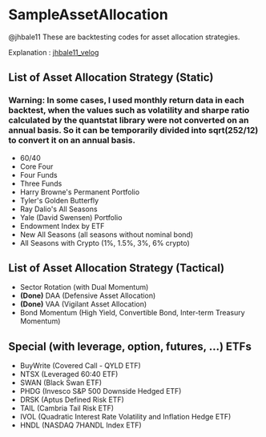 # SampleAssetAllocation

@jhbale11
These are backtesting codes for asset allocation strategies.

Explanation : [jhbale11_velog](https://velog.io/@jhbale11)

## List of Asset Allocation Strategy (Static)
### Warning: In some cases, I used monthly return data in each backtest, when the values such as volatility and sharpe ratio calculated by the quantstat library were not converted on an annual basis. So it can be temporarily divided into sqrt(252/12) to convert it on an annual basis.

- 60/40
- Core Four
- Four Funds
- Three Funds
- Harry Browne's Permanent Portfolio
- Tyler's Golden Butterfly
- Ray Dalio's All Seasons
- Yale (David Swensen) Portfolio
- Endowment Index by ETF
- New All Seasons (all seasons without nominal bond)
- All Seasons with Crypto (1%, 1.5%, 3%, 6% crypto)

## List of Asset Allocation Strategy (Tactical)

- Sector Rotation (with Dual Momentum)
- **(Done)** DAA (Defensive Asset Allocation)
- **(Done)** VAA (Vigilant Asset Allocation)
- Bond Momentum (High Yield, Convertible Bond, Inter-term Treasury Momentum)

## Special (with leverage, option, futures, ...) ETFs

- BuyWrite (Covered Call - QYLD ETF)
- NTSX (Leveraged 60:40 ETF)
- SWAN (Black Swan ETF)
- PHDG (Invesco S&P 500 Downside Hedged ETF)
- DRSK (Aptus Defined Risk ETF)
- TAIL (Cambria Tail Risk ETF)
- IVOL (Quadratic Interest Rate Volatility and Inflation Hedge ETF)
- HNDL (NASDAQ 7HANDL Index ETF)
